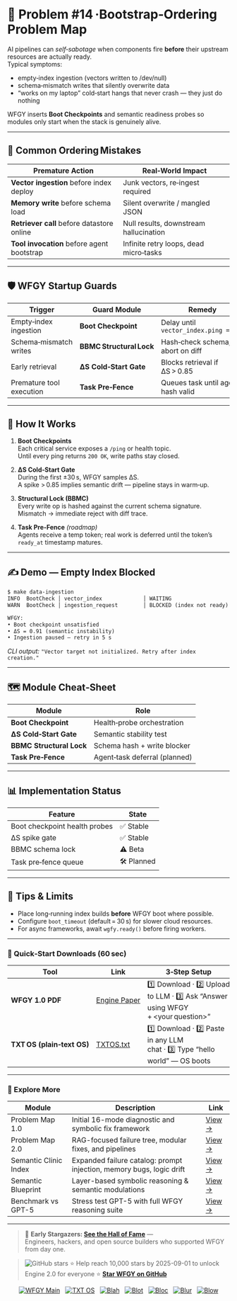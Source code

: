 
# 📒 Problem #14 ·Bootstrap‑Ordering Problem Map

AI pipelines can *self‑sabotage* when components fire **before** their upstream
resources are actually ready.  
Typical symptoms:

* empty‑index ingestion (vectors written to /dev/null)  
* schema‑mismatch writes that silently overwrite data  
* “works on my laptop” cold‑start hangs that never crash — they just do nothing

WFGY inserts **Boot Checkpoints** and semantic readiness probes so modules only
start when the stack is genuinely alive.

---

## 🚨 Common Ordering Mistakes

| Premature Action                              | Real‑World Impact                               |
| --------------------------------------------- | ----------------------------------------------- |
| **Vector ingestion** before index deploy      | Junk vectors, re‑ingest required                |
| **Memory write** before schema load           | Silent overwrite / mangled JSON                 |
| **Retriever call** before datastore online    | Null results, downstream hallucination          |
| **Tool invocation** before agent bootstrap    | Infinite retry loops, dead micro‑tasks          |

---

## 🛡️ WFGY Startup Guards

| Trigger                     | Guard Module           | Remedy                               | Status |
| --------------------------- | ---------------------- | ------------------------------------ | ------ |
| Empty‑index ingestion       | **Boot Checkpoint**    | Delay until `vector_index.ping == OK` | ✅ Stable |
| Schema‑mismatch writes      | **BBMC Structural Lock**| Hash‑check schema; abort on diff     | ⚠️ Beta |
| Early retrieval             | **ΔS Cold‑Start Gate** | Blocks retrieval if ΔS > 0.85         | ✅ Stable |
| Premature tool execution    | **Task Pre‑Fence**     | Queues task until agent hash valid   | 🛠 Planned |

---

## 📝 How It Works

1. **Boot Checkpoints**  
   Each critical service exposes a `/ping` or health topic.  
   Until every ping returns `200 OK`, write paths stay closed.

2. **ΔS Cold‑Start Gate**  
   During the first ±30 s, WFGY samples ΔS.  
   A spike > 0.85 implies semantic drift — pipeline stays in warm‑up.

3. **Structural Lock (BBMC)**  
   Every write op is hashed against the current schema signature.  
   Mismatch → immediate reject with diff trace.

4. **Task Pre‑Fence** *(roadmap)*  
   Agents receive a temp token; real work is deferred until the token’s
   `ready_at` timestamp matures.

---

## ✍️ Demo — Empty Index Blocked

```txt
$ make data‑ingestion
INFO  BootCheck │ vector_index             │ WAITING
WARN  BootCheck │ ingestion_request        │ BLOCKED (index not ready)

WFGY:
• Boot checkpoint unsatisfied  
• ΔS = 0.91 (semantic instability)  
• Ingestion paused — retry in 5 s
````

*CLI output:*
`"Vector target not initialized. Retry after index creation."`

---

## 🗺️ Module Cheat‑Sheet

| Module                   | Role                          |
| ------------------------ | ----------------------------- |
| **Boot Checkpoint**      | Health‑probe orchestration    |
| **ΔS Cold‑Start Gate**   | Semantic stability test       |
| **BBMC Structural Lock** | Schema hash + write blocker   |
| **Task Pre‑Fence**       | Agent‑task deferral (planned) |

---

## 📊 Implementation Status

| Feature                       | State      |
| ----------------------------- | ---------- |
| Boot checkpoint health probes | ✅ Stable   |
| ΔS spike gate                 | ✅ Stable   |
| BBMC schema lock              | ⚠️ Beta    |
| Task pre‑fence queue          | 🛠 Planned |

---

## 📝 Tips & Limits

* Place long‑running index builds **before** WFGY boot where possible.
* Configure `boot_timeout` (default = 30 s) for slower cloud resources.
* For async frameworks, await `wgfy.ready()` before firing workers.

---

### 🔗 Quick‑Start Downloads (60 sec)

| Tool                       | Link                                                | 3‑Step Setup                                                                      |
| -------------------------- | --------------------------------------------------- | --------------------------------------------------------------------------------- |
| **WFGY 1.0 PDF**           | [Engine Paper](https://zenodo.org/records/15630969) | 1️⃣ Download · 2️⃣ Upload to LLM · 3️⃣ Ask “Answer using WFGY + \<your question>” |
| **TXT OS (plain‑text OS)** | [TXTOS.txt](https://zenodo.org/records/15788557)    | 1️⃣ Download · 2️⃣ Paste in any LLM chat · 3️⃣ Type “hello world” — OS boots      |

---

### 🧭 Explore More

| Module                | Description                                              | Link     |
|-----------------------|----------------------------------------------------------|----------|
| Problem Map 1.0       | Initial 16-mode diagnostic and symbolic fix framework    | [View →](https://github.com/onestardao/WFGY/edit/main/ProblemMap/README.md) |
| Problem Map 2.0       | RAG-focused failure tree, modular fixes, and pipelines   | [View →](https://github.com/onestardao/WFGY/blob/main/ProblemMap/rag-architecture-and-recovery.md) |
| Semantic Clinic Index | Expanded failure catalog: prompt injection, memory bugs, logic drift | [View →](./SemanticClinicIndex.md) |
| Semantic Blueprint    | Layer-based symbolic reasoning & semantic modulations   | [View →](https://github.com/onestardao/WFGY/tree/main/SemanticBlueprint/README.md) |
| Benchmark vs GPT-5    | Stress test GPT-5 with full WFGY reasoning suite         | [View →](https://github.com/onestardao/WFGY/tree/main/benchmarks/benchmark-vs-gpt5/README.md) |

---

> 👑 **Early Stargazers: [See the Hall of Fame](https://github.com/onestardao/WFGY/tree/main/stargazers)** —  
> Engineers, hackers, and open source builders who supported WFGY from day one.

> <img src="https://img.shields.io/github/stars/onestardao/WFGY?style=social" alt="GitHub stars"> ⭐ Help reach 10,000 stars by 2025-09-01 to unlock Engine 2.0 for everyone  ⭐ <strong><a href="https://github.com/onestardao/WFGY">Star WFGY on GitHub</a></strong>


<div align="center">

[![WFGY Main](https://img.shields.io/badge/WFGY-Main-red?style=flat-square)](https://github.com/onestardao/WFGY)
&nbsp;
[![TXT OS](https://img.shields.io/badge/TXT%20OS-Reasoning%20OS-orange?style=flat-square)](https://github.com/onestardao/WFGY/tree/main/OS)
&nbsp;
[![Blah](https://img.shields.io/badge/Blah-Semantic%20Embed-yellow?style=flat-square)](https://github.com/onestardao/WFGY/tree/main/OS/BlahBlahBlah)
&nbsp;
[![Blot](https://img.shields.io/badge/Blot-Persona%20Core-green?style=flat-square)](https://github.com/onestardao/WFGY/tree/main/OS/BlotBlotBlot)
&nbsp;
[![Bloc](https://img.shields.io/badge/Bloc-Reasoning%20Compiler-blue?style=flat-square)](https://github.com/onestardao/WFGY/tree/main/OS/BlocBlocBloc)
&nbsp;
[![Blur](https://img.shields.io/badge/Blur-Text2Image%20Engine-navy?style=flat-square)](https://github.com/onestardao/WFGY/tree/main/OS/BlurBlurBlur)
&nbsp;
[![Blow](https://img.shields.io/badge/Blow-Game%20Logic-purple?style=flat-square)](https://github.com/onestardao/WFGY/tree/main/OS/BlowBlowBlow)

</div>

